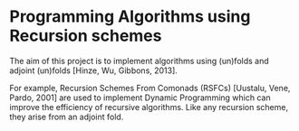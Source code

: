 # Programming Algorithms using Recursion schemes 

The aim of this project is to implement algorithms using (un)folds and adjoint (un)folds [Hinze, Wu, Gibbons, 2013].

For example, Recursion Schemes From Comonads (RSFCs) [Uustalu, Vene, Pardo, 2001] are used 
to implement Dynamic Programming which can improve the efficiency of recursive algorithms.
Like any recursion scheme, they arise from an adjoint fold. 
